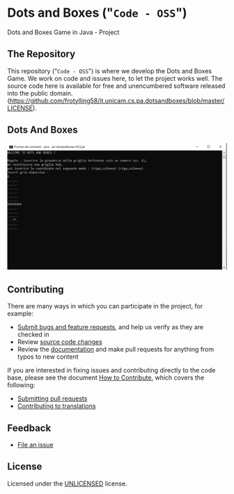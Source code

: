 # Dots and Boxes ("`Code - OSS`")
Dots and Boxes Game in Java - Project


## The Repository

This repository ("`Code - OSS`") is where we  develop the Dots and Boxes Game. 
We work on code and issues here, to let the project works well. 
The source code here is available for free and unencumbered software released into the public domain.(https://github.com/frotylling58/it.unicam.cs.pa.dotsandboxes/blob/master/LICENSE).

## Dots And Boxes

<p align="center">
  <img alt="Dots and Boxes Game in action" src="https://raw.githubusercontent.com/frotylling58/it.unicam.cs.pa.dotsandboxes/master/dots.PNG">
</p>


## Contributing

There are many ways in which you can participate in the project, for example:

* [Submit bugs and feature requests](https://github.com/frotylling58/it.unicam.cs.pa.dotsandboxes/issues), and help us verify as they are checked in
* Review [source code changes](https://github.com/frotylling58/it.unicam.cs.pa.dotsandboxes/pulls)
* Review the [documentation](https://github.com/frotylling58/it.unicam.cs.pa.dotsandboxes/wiki) and make pull requests for anything from typos to new content

If you are interested in fixing issues and contributing directly to the code base,
please see the document [How to Contribute](https://github.com/frotylling58/it.unicam.cs.pa.dotsandboxes/wiki), which covers the following:


* [Submitting pull requests](https://github.com/frotylling58/it.unicam.cs.pa.dotsandboxes/pulls)
* [Contributing to translations](https://github.com/frotylling58/it.unicam.cs.pa.dotsandboxes/pulls)


## Feedback

* [File an issue](https://github.com/frotylling58/it.unicam.cs.pa.dotsandboxes/issues)


## License


Licensed under the [UNLICENSED](https://raw.githubusercontent.com/frotylling58/it.unicam.cs.pa.dotsandboxes/master/LICENSE) license.
